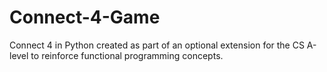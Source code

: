 # Connect-4-Game
 Connect 4 in Python created as part of an optional extension for the CS A-level to reinforce functional programming concepts.
